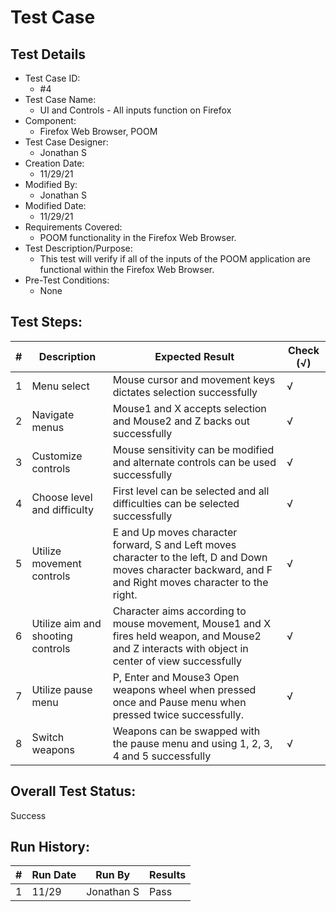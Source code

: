# Test Case 

## Test Details

* Test Case ID:
  * #4
* Test Case Name:
  * UI and Controls - All inputs function on Firefox
* Component: 
  * Firefox Web Browser, POOM
* Test Case Designer:
  * Jonathan S
* Creation Date:
  * 11/29/21
* Modified By:
  * Jonathan S
* Modified Date:
  * 11/29/21
* Requirements Covered:
  * POOM functionality in the Firefox Web Browser.
* Test Description/Purpose:
  * This test will verify if all of the inputs of the POOM application are functional within the Firefox Web Browser.
* Pre-Test Conditions:
  * None
## Test Steps: 
| # | Description | Expected Result | Check (√) |
| --- | --- | --- | --- |
| 1 |Menu select|Mouse cursor and movement keys dictates selection successfully|√|			
| 2 |Navigate menus|Mouse1 and X accepts selection and Mouse2 and Z backs out successfully|√|  
| 3 |Customize controls|Mouse sensitivity can be modified and alternate controls can be used successfully|√|			
| 4 |Choose level and difficulty|First level can be selected and all difficulties can be selected successfully|√|			
| 5 |Utilize movement controls|E and Up moves character forward, S and Left moves character to the left, D  and Down moves character backward, and F and Right moves character to the right.|√|		
| 6 |Utilize aim and shooting controls|Character aims according to mouse movement, Mouse1 and X fires held weapon, and Mouse2 and Z interacts with object in center of view successfully|√|
| 7 |Utilize pause menu|P, Enter and Mouse3 Open weapons wheel when pressed once and Pause menu when pressed twice successfully.|√|
| 8 |Switch weapons|Weapons can be swapped with the pause menu and using 1, 2, 3, 4 and 5 successfully|√|

## Overall Test Status:
Success


## Run History:
| # |	Run Date |	Run By |	Results |
| --- | --- | --- | --- |
| 1 |11/29| Jonathan S |Pass|			

